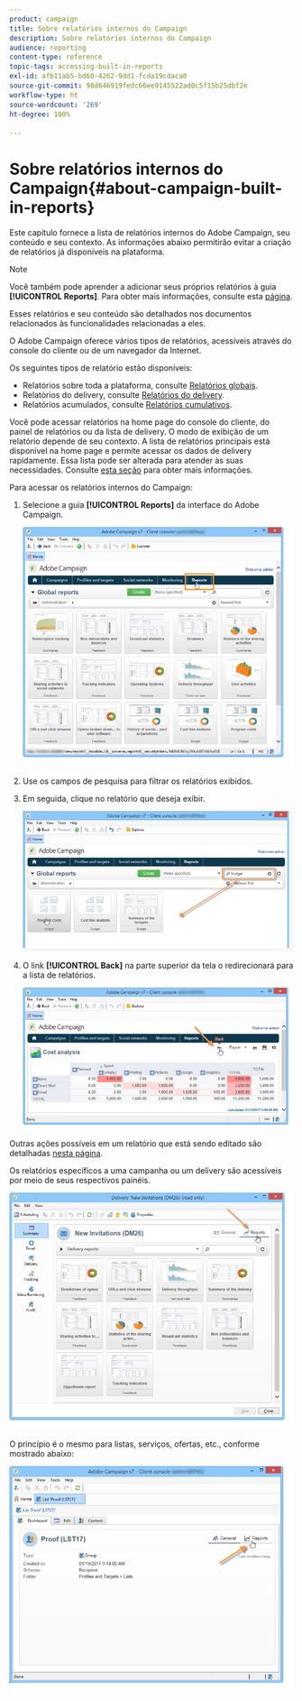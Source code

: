 ```yaml
---
product: campaign
title: Sobre relatórios internos do Campaign
description: Sobre relatórios internos do Campaign
audience: reporting
content-type: reference
topic-tags: accessing-built-in-reports
exl-id: afb11ab5-bd60-4262-9dd1-fcda19cdaca0
source-git-commit: 98d646919fedc66ee9145522ad0c5f15b25dbf2e
workflow-type: ht
source-wordcount: '269'
ht-degree: 100%

---
```


# Sobre relatórios internos do Campaign{#about-campaign-built-in-reports}

Este capítulo fornece a lista de relatórios internos do Adobe Campaign, seu conteúdo e seu contexto. As informações abaixo permitirão evitar a criação de relatórios já disponíveis na plataforma.

>[!NOTE]
>
>Você também pode aprender a adicionar seus próprios relatórios à guia **[!UICONTROL Reports]**. Para obter mais informações, consulte esta [página](../../reporting/using/configuring-access-to-the-report.md#defining-the-filtering-options).

Esses relatórios e seu conteúdo são detalhados nos documentos relacionados às funcionalidades relacionadas a eles.

O Adobe Campaign oferece vários tipos de relatórios, acessíveis através do console do cliente ou de um navegador da Internet.

Os seguintes tipos de relatório estão disponíveis:

* Relatórios sobre toda a plataforma, consulte [Relatórios globais](../../reporting/using/global-reports.md).
* Relatórios do delivery, consulte [Relatórios do delivery](../../reporting/using/delivery-reports.md).
* Relatórios acumulados, consulte [Relatórios cumulativos](../../reporting/using/cumulative-reports.md).

Você pode acessar relatórios na home page do console do cliente, do painel de relatórios ou da lista de delivery. O modo de exibição de um relatório depende de seu contexto. A lista de relatórios principais está disponível na home page e permite acessar os dados de delivery rapidamente. Essa lista pode ser alterada para atender às suas necessidades. Consulte [esta seção](../../reporting/using/about-reports-creation-in-campaign.md) para obter mais informações.

Para acessar os relatórios internos do Campaign:

1. Selecione a guia **[!UICONTROL Reports]** da interface do Adobe Campaign.

   ![](assets/reporting_access_from_home.png)

1. Use os campos de pesquisa para filtrar os relatórios exibidos.

1. Em seguida, clique no relatório que deseja exibir.

   ![](assets/reporting_edit_a_report.png)

1. O link **[!UICONTROL Back]** na parte superior da tela o redirecionará para a lista de relatórios.

   ![](assets/reporting_back_button.png)

Outras ações possíveis em um relatório que está sendo editado são detalhadas [nesta página](../../reporting/using/actions-on-reports.md).

Os relatórios específicos a uma campanha ou um delivery são acessíveis por meio de seus respectivos painéis.

![](assets/reporting_on_a_delivery.png)

O princípio é o mesmo para listas, serviços, ofertas, etc., conforme mostrado abaixo:

![](assets/reporting_on_an_offer.png)
